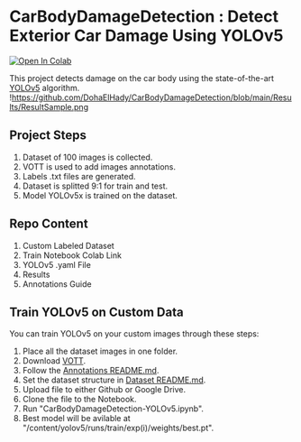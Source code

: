 # CarBodyDamageDetection : Detect Exterior Car Damage Using YOLOv5
[![Open In Colab](https://colab.research.google.com/assets/colab-badge.svg)](https://colab.research.google.com/drive/1Uu7XuWf09z-H2PDv93WywyVxCX3K4ef4?usp=sharing)

This project detects damage on the car body using the state-of-the-art [YOLOv5](https://github.com/ultralytics/yolov5) algorithm. 
!https://github.com/DohaElHady/CarBodyDamageDetection/blob/main/Results/ResultSample.png
## Project Steps
  1. Dataset of 100 images is collected.
  2. VOTT is used to add images annotations.
  3. Labels .txt files are generated.
  4. Dataset is splitted 9:1 for train and test.
  5. Model YOLOv5x is trained on the dataset.

## Repo Content
  1. Custom Labeled Dataset
  2. Train Notebook Colab Link
  3. YOLOv5 .yaml File
  4. Results
  5. Annotations Guide

## Train YOLOv5 on Custom Data
You can train YOLOv5 on your custom images through these steps:

  1. Place all the dataset images in one folder.
  2. Download [VOTT](https://github.com/microsoft/VoTT).
  3. Follow the [Annotations README.md](https://github.com/DohaElHady/CarBodyDamageDetection/blob/main/Annotations/README.md).
  4. Set the dataset structure in [Dataset README.md](https://github.com/DohaElHady/CarBodyDamageDetection/blob/main/Dataset/README.md).
  5. Upload file to either Github or Google Drive.
  6. Clone the file to the Notebook.
  7. Run "CarBodyDamageDetection-YOLOv5.ipynb".
  8. Best model will be avilable at "/content/yolov5/runs/train/exp(i)/weights/best.pt".
  
